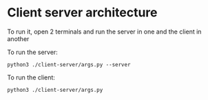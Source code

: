 # Client server architecture

To run it, open 2 terminals and run the server in one and the client in another

To run the server:

`python3 ./client-server/args.py --server`

To run the client:

`python3 ./client-server/args.py`
